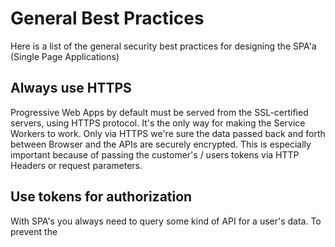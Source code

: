 # General Best Practices

Here is a list of the general security best practices for designing the SPA'a (Single Page Applications)

## Always use HTTPS

Progressive Web Apps by default must be served from the SSL-certified servers, using HTTPS protocol. It's the only way for making the Service Workers to work. Only via HTTPS we're sure the data passed back and forth between Browser and the APIs are securely encrypted. This is especially important because of passing the customer's / users tokens via HTTP Headers or request parameters.

## Use tokens for authorization

With SPA's you always need to query some kind of API for a user's data. To prevent the